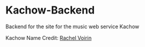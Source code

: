 # Kachow-Backend
Backend for the site for the music web service Kachow

Kachow Name Credit: [Rachel Voirin](https://github.com/rvoirin)
